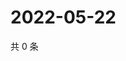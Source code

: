 # 2022-05-22

共 0 条

<!-- BEGIN WEIBO -->
<!-- 最后更新时间 Sun May 22 2022 04:14:09 GMT+0800 (China Standard Time) -->

<!-- END WEIBO -->
